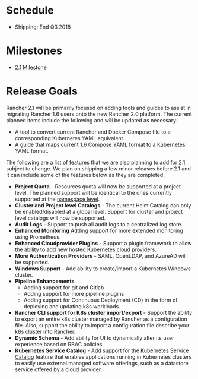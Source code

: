 # Schedule

* Shipping: End Q3 2018

# Milestones

* [2.1 Milestone](https://github.com/rancher/rancher/milestone/121)

# Release Goals
Rancher 2.1 will be primarily focused on adding tools and guides to assist in migrating Rancher 1.6 users onto the new Rancher 2.0 platform.  The current planned items include the following and will be updated as necessary:
* A tool to convert current Rancher and Docker Compose file to a corresponding Kubernetes YAML equivalent.  
* A guide that maps current 1.6 Compose YAML format to a Kubernetes YAML format.

The following are a list of features that we are also planning to add for 2.1, subject to change.  We plan on shipping a few minor releases before 2.1 and it can include some of the features below as they are completed.

* **Project Quota** - Resources quota will now be supported at a project level.  The planned support will be identical to the ones currently supported at the [namespace level](https://kubernetes.io/docs/concepts/policy/resource-quotas/).
* **Cluster and Project level Catalogs** - The current Helm Catalog can only be enabled/disabled at a global level.  Support for cluster and project level catalogs will now be supported.
* **Audit Logs** - Support to push all audit logs to a centralized log store.
* **Enhanced Monitoring** Adding support for more extended monitoring using Prometheus.  
* **Enhanced Cloudprovider Plugins** - Support a plugin framework to allow the ability to add new hosted Kubernetes cloud providers.
* **More Authentication Providers** - SAML, OpenLDAP, and AzureAD will be supported.
* **Windows Support** - Add ability to create/import a Kubernetes Windows cluster.
* **Pipeline Enhancements**
  * Adding support for git and Gitlab
  * Adding support for more pipeline plugins
  * Adding support for Continuous Deployment (CD) in the form of deploying and updating k8s workloads.
* **Rancher CLI support for K8s cluster import/export** - Support the ability to export an entire k8s cluster managed by Rancher as a configuration file.  Also, support the ability to import a configuration file describe your k8s cluster into Rancher.
* **Dynamic Schema** - Add ability for UI to dynamically alter its user experience based on RBAC policies.
* **Kubernetes Service Catalog** - Add support for the [Kubernetes Service Catalog](https://kubernetes.io/docs/concepts/service-catalog/) feature that enables applications running in Kubernetes clusters to easily use external managed software offerings, such as a datastore service offered by a cloud provider.

  